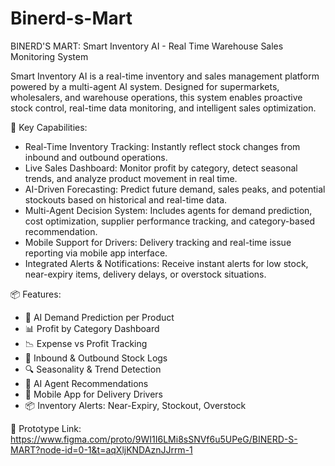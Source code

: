# Binerd-s-Mart
BINERD'S MART: Smart Inventory AI - Real Time Warehouse Sales Monitoring System

Smart Inventory AI is a real-time inventory and sales management platform powered by a multi-agent AI system. Designed for supermarkets, wholesalers, and warehouse operations, this system enables proactive stock control, real-time data monitoring, and intelligent sales optimization.   

🧠 Key Capabilities:
- Real-Time Inventory Tracking: Instantly reflect stock changes from inbound and outbound operations.
- Live Sales Dashboard: Monitor profit by category, detect seasonal trends, and analyze product movement in real time.
- AI-Driven Forecasting: Predict future demand, sales peaks, and potential stockouts based on historical and real-time data.
- Multi-Agent Decision System: Includes agents for demand prediction, cost optimization, supplier performance tracking, and category-based recommendation.
- Mobile Support for Drivers: Delivery tracking and real-time issue reporting via mobile app interface.
- Integrated Alerts & Notifications: Receive instant alerts for low stock, near-expiry items, delivery delays, or overstock situations.

📦 Features:
- 🧠 AI Demand Prediction per Product
- 📊 Profit by Category Dashboard
- 📉 Expense vs Profit Tracking
- 🚚 Inbound & Outbound Stock Logs
- 🔍 Seasonality & Trend Detection
- 🤖 AI Agent Recommendations
- 📱 Mobile App for Delivery Drivers
- 📦 Inventory Alerts: Near-Expiry, Stockout, Overstock

🔗 Prototype Link: https://www.figma.com/proto/9WI1I6LMi8sSNVf6u5UPeG/BINERD-S-MART?node-id=0-1&t=aqXljKNDAznJJrrm-1 

